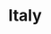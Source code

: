 ---
title: "Italy"
layout: "project"
order: "3"
description: "Here we go"
photosDirectory: "italy" 
photos:
  - italia01.jpg
---
